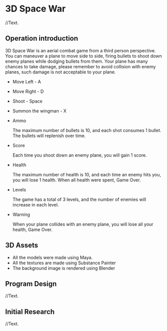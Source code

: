 # 3D Space War
//Text.
## Operation introduction
3D Space War is an aerial combat game from a third person perspective. 
You can maneuver a plane to move side to side, firing bullets to shoot down enemy planes while dodging bullets from them. 
Your plane has many chances to take damage, please remember to avoid collision with enemy planes, such damage is not acceptable to your plane.

- Move Left - A
- Move Right - D
- Shoot - Space
- Summon the wingman - X

- Ammo

  The maximum number of bullets is 10, and each shot consumes 1 bullet. The bullets will replenish over time.
- Score

  Each time you shoot down an enemy plane, you will gain 1 score.
- Health

  The maximum number of health is 10, and each time an enemy hits you, you will lose 1 health. When all health were spent, Game Over.
- Levels

  The game has a total of 3 levels, and the number of enemies will increase in each level.
- Warning

  When your plane collides with an enemy plane, you will lose all your health, Game Over.

## 3D Assets
- All the models were made using Maya.
- All the textures are made using Substance Painter
- The background image is rendered using Blender
## Program Design
//Text.
## Initial Research
//Text.
